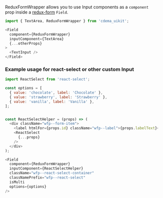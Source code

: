 ReduxFormWrapper allows you to use Input components as a `component` prop inside a [redux-form](https://redux-form.com) `Field`.

```js
import { TextArea, ReduxFormWrapper } from 'cdema_uikit';
```

```js
<Field
  component={ReduxFormWrapper} 
  inputComponent={TextArea}
  {...otherProps}
>
  <TextInput />
</Field>
```

### Example usage for react-select or other custom Input

```js
import ReactSelect from 'react-select';

const options = [
  { value: 'chocolate', label: 'Chocolate' },
  { value: 'strawberry', label: 'Strawberry' },
  { value: 'vanilla', label: 'Vanilla' },
];


const ReactSelectHelper = (props) => (
  <div className="wfp--form-item">
    <label htmlFor={props.id} className="wfp--label">{props.labelText}</label>
    <ReactSelect
      {...props}
    />
  </div>
);

<Field
  component={ReduxFormWrapper}
  inputComponent={ReactSelectHelper}
  className="wfp--react-select-container"
  classNamePrefix="wfp--react-select"
  isMulti
  options={options}
/>
```